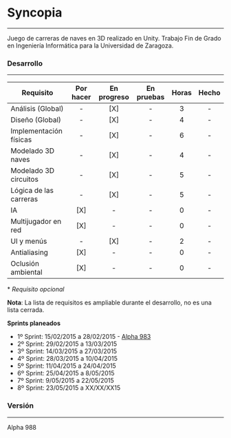 # Syncopia
---
Juego de carreras de naves en 3D realizado en Unity. Trabajo Fin de Grado en Ingeniería Informática para la Universidad de Zaragoza.

### Desarrollo
---
| Requisito | Por hacer | En progreso | En pruebas | Horas | Hecho |
| --- | :---: | :---: | :---: | :---: | :---: |
| Análisis (Global) | - | [X] | - | 3 | - |
| Diseño (Global) | - | [X] | - | 4 | - |
| Implementación físicas | - | [X] | - | 6 | - |
| Modelado 3D naves | - | [X] | - | 4 | - |
| Modelado 3D circuitos | - | [X] | - | 5 | - |
| Lógica de las carreras | - | [X] | - | 5 | - |
| IA | [X] | - | - | 0 | - |
| Multijugador en red | [X] | - | - | 0 | - |
| UI y menús | - | [X] | - | 2 | - |
| Antialiasing | [X] | - | - | 0 | - |
| Oclusión ambiental | [X] | - | - | 0 | - |
\* *Requisito opcional*

**Nota**: La lista de requisitos es ampliable durante el desarrollo, no es una lista cerrada.

**Sprints planeados**
* 1º Sprint: 15/02/2015 a 28/02/2015 - [Alpha 983](https://github.com/Arafo/Syncopia/releases/tag/alpha-983)
* 2º Sprint: 29/02/2015 a 13/03/2015
* 3º Sprint: 14/03/2015 a 27/03/2015
* 4º Sprint: 28/03/2015 a 10/04/2015
* 5º Sprint: 11/04/2015 a 24/04/2015
* 6º Sprint: 25/04/2015 a 8/05/2015
* 7º Sprint: 9/05/2015 a 22/05/2015
* 8º Sprint: 23/05/2015 a XX/XX/XX15

### Versión
---
Alpha 988